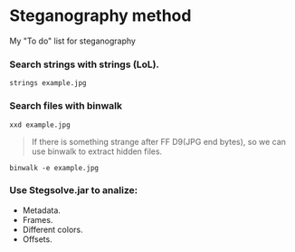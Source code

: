 # Steganography method

My "To do" list for steganography

### Search strings with strings (LoL).
    strings example.jpg

### Search files with binwalk
    xxd example.jpg
> If there is something strange after FF D9(JPG end bytes), so we can use binwalk to extract hidden files.
    
    binwalk -e example.jpg

### Use Stegsolve.jar to analize:
 - Metadata.
 - Frames.
 - Different colors.
 - Offsets.
